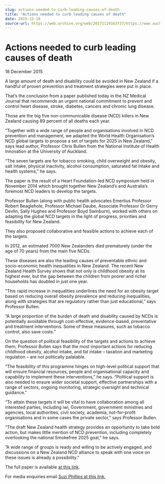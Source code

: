 ```yaml
---
slug: actions-needed-to-curb-leading-causes-of-death
title: "Actions needed to curb leading causes of death"
date: 2015-12-18
source-url: https://web.archive.org/web/20171119163737/https://www.auckland.ac.nz/en/about/news-events-and-notices/news/news-2015/12/actions-needed-to-curb-leading-causes-of-death-.html
---
```

Actions needed to curb leading causes of death
==============================================

18 December 2015

A large amount of death and disability could be avoided in New Zealand if a handful of proven prevention and treatment strategies were put in place.

That’s the conclusion from a paper published today in the NZ Medical Journal that recommends an urgent national commitment to prevent and control heart disease, stroke, diabetes, cancers and chronic lung disease.

Those are the big five non-communicable disease (NCD) killers in New Zealand causing 89 percent of all deaths each year.

“Together with a wide range of people and organisations involved in NCD prevention and management, we adapted the World Health Organisation’s NCD global targets to propose a set of targets for 2025 in New Zealand,” says lead author, Professor Chris Bullen from the National Institute of Health Innovation at the University of Auckland.

“The seven targets are for tobacco smoking, child overweight and obesity, salt intake, physical inactivity, alcohol consumption, saturated fat intake and health systems,” he says.

The paper is the result of a Heart Foundation-led NCD symposium held in November 2014 which brought together New Zealand’s and Australia’s foremost NCD leaders to develop the targets.

Professor Bullen (along with public health advocates Emeritus Professor Robert Beaglehole, Professor Michael Daube, Associate Professor Dr Gerry Devlin, Sally Hughes and Professor Boyd Swinburn), worked with others on adapting the global NCD targets in the light of progress, priorities and feasibility for New Zealand.

They also proposed collaborative and feasible actions to achieve each of the targets.

In 2012, an estimated 7000 New Zealanders died prematurely (under the age of 70 years) from the main five NCDs.

These diseases are also the leading causes of preventable ethnic and socio-economic health inequalities in New Zealand. The recent New Zealand Health Survey shows that not only is childhood obesity at its highest ever, but the gap between the children from poorer and richer households has doubled in just one year.

“This rapid increase in inequalities underlines the need for an obesity target based on reducing overall obesity prevalence and reducing inequalities, along with strategies that are regulatory rather than just educational,” says Professor Bullen.

“A large proportion of the burden of death and disability caused by NCDs is potentially avoidable through cost-effective, evidence-based, preventative and treatment interventions. Some of these measures, such as tobacco control, also save costs.”

On the question of political feasibility of the targets and actions to achieve them, Professor Bullen says that the most important actions for reducing childhood obesity, alcohol intake, and fat intake – taxation and marketing regulation – are not politically palatable.

“The feasibility of this programme hinges on high-level political support that will ensure financial resources, people and organisational capacity and capability to implement these interventions,” he says. “Political support is also needed to ensure wider societal support, effective partnerships with a range of sectors, ongoing monitoring, strategic oversight and technical guidance.”

“To attain these targets it will be vital to have collaboration among all interested parties, including iwi, Government, government ministries and agencies, local authorities, civil society, academia, not-for-profit organisations and in some cases the private sector,” says Professor Bullen.

“The draft New Zealand health strategy provides an opportunity to take bold action, but makes little mention of NCD prevention, including completely overlooking the national Smokefree 2025 goal,” he says.

”A wide range of groups is ready and willing to be actively engaged, and discussions on a New Zealand NCD alliance to speak with one voice on these issues is already a possibility.”

The full paper is available [at this link](https://www.nzma.org.nz/journal/read-the-journal/all-issues/2010-2019/2015/vol-128-no-1427-18-december-2015/6767).

For media enquiries email [Suzi Phillips at this link.](mailto:s.phillips@auckland.ac.nz)
